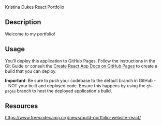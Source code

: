 Kristina Dukes React Portfolio

## Description

Welcome to my portfolio! 

## Usage

You’ll deploy this application to GitHub Pages. Follow the instructions in the Git Guide or consult the [Create React App Docs on GitHub Pages](https://create-react-app.dev/docs/deployment/#github-pages) to create a build that you can deploy.

**Important**: Be sure to push your codebase to the default branch in GitHub -- NOT your built and deployed code. Ensure this happens by using the `gh-pages` branch to host the deployed application's build.

## Resources 
https://www.freecodecamp.org/news/build-portfolio-website-react/ 